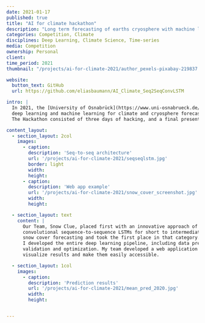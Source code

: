 ```yaml
---
date: 2021-01-17
published: true
title: "AI for climate hackathon"
description: "Long term forecasting of earths cryosphere with machine learning"
categories: Competition, Climate
disciplines: Deep Learning, Climate Science, Time-series
media: Competition
ownership: Personal
client:
time_period: 2021
thumbnail: "/projects/ai-for-climate-2021/author_pexels-pixabay-219837.jpg"

website:
  button_text: GitHub
  url: https://github.com/eliasbaumann/AI_Climate_Seq2SeqConvLSTM

intro: |
  In 2021, the [University of Osnabrück](https://www.uni-osnabrueck.de/) hosted a Hackathon on using 
  deep learning and machine learning for climate and cryosphere forecasting.
  The Hackathon consisted of three days of hacking, and a final presentation.

content_layout:
  - section_layout: 2col
    images:
      - caption:
        description: 'Seq-to-seq architecture'
        url: '/projects/ai-for-climate-2021/seqseqlstm.jpg'
        border: light
        width:
        height:
      - caption:
        description: 'Web app example'
        url: '/projects/ai-for-climate-2021/snow_cover_screenshot.jpg'
        width:
        height:

  - section_layout: text
    content: |
      Our Team, Snow Clue, placed first with an innovative approach of using
      convolutional sequence-to-sequence LSTMs for short to intermediate
      snow cover forecasting and took the first place in that category.
      I developed the entire deep learning pipeline, including data preparation,
      validation and optimization. My team developed a web application to 
      visualize results and make them easily accessible.

  - section_layout: 1col
    images:
      - caption:
        description: 'Prediction results'
        url: '/projects/ai-for-climate-2021/mean_pred_2020.jpg'
        width:
        height:


---
```

